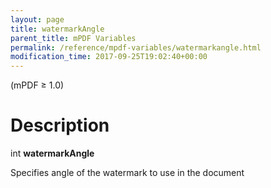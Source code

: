 ```yaml
---
layout: page
title: watermarkAngle
parent_title: mPDF Variables
permalink: /reference/mpdf-variables/watermarkangle.html
modification_time: 2017-09-25T19:02:40+00:00
---
```


(mPDF &ge; 1.0)

# Description

int **watermarkAngle**

Specifies angle of the watermark to use in the document
